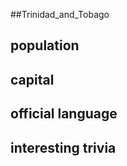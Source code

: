 ##Trinidad_and_Tobago
## population


## capital

 
## official language


## interesting trivia




